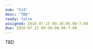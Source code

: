 ```yaml
---
num: "h14"
desc: "TBD"
ready: false
assigned: 2016-07-15 09:30:00.00-7:00
due: 2016-07-22 09:30:00.00-7:00
---
```


TBD
